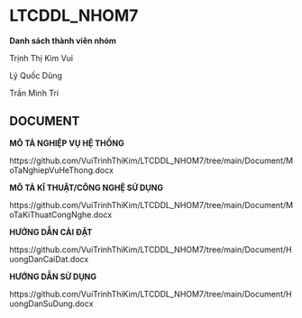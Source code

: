 # LTCDDL_NHOM7
**Danh sách thành viên nhóm**
<p>Trịnh Thị Kim Vui</p>
<p>Lý Quốc Dũng</p>
<p>Trần Minh Trí</p>

## DOCUMENT
**MÔ TẢ NGHIỆP VỤ HỆ THỐNG**
<p>https://github.com/VuiTrinhThiKim/LTCDDL_NHOM7/tree/main/Document/MoTaNghiepVuHeThong.docx</p>

**MÔ TẢ KĨ THUẬT/CÔNG NGHỆ SỬ DỤNG**
<p>https://github.com/VuiTrinhThiKim/LTCDDL_NHOM7/tree/main/Document/MoTaKiThuatCongNghe.docx</p>

**HƯỚNG DẪN CÀI ĐẶT**
<p>https://github.com/VuiTrinhThiKim/LTCDDL_NHOM7/tree/main/Document/HuongDanCaiDat.docx</p>

**HƯỚNG DẪN SỬ DỤNG**
<p>https://github.com/VuiTrinhThiKim/LTCDDL_NHOM7/tree/main/Document/HuongDanSuDung.docx</p>
